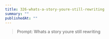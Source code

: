 ```yaml
---
title: 326-whats-a-story-youre-still-rewriting
summary: ""
publishedAt: ""
---
```


> Prompt: Whats a story youre still rewriting

